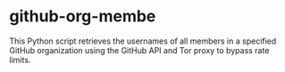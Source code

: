 # github-org-membe
This Python script retrieves the usernames of all members in a specified GitHub organization using the GitHub API and Tor proxy to bypass rate limits.
